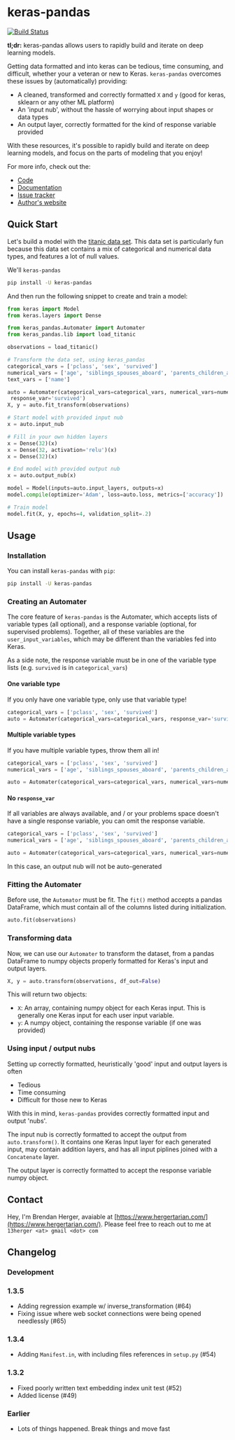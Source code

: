 # keras-pandas

[![Build Status](https://travis-ci.org/bjherger/keras-pandas.svg?branch=master)](https://travis-ci.org/bjherger/keras-pandas)

**tl;dr:** keras-pandas allows users to rapidly build and iterate on deep learning models. 

Getting data formatted and into keras can be tedious, time consuming, and difficult, whether your a veteran or new to 
Keras. `keras-pandas` overcomes these issues by (automatically) providing:

 - A cleaned, transformed and correctly formatted `X` and `y` (good for keras, sklearn or any other ML platform)
 - An 'input nub', without the hassle of worrying about input shapes or data types
 - An output layer, correctly formatted for the kind of response variable provided
 
With these resources, it's possible to rapidly build and iterate on deep learning models, and focus on the parts of 
modeling that you enjoy!

For more info, check out the:

 - [Code](https://github.com/bjherger/keras-pandas)
 - [Documentation](http://keras-pandas.readthedocs.io/en/latest/intro.html)
 - [Issue tracker](https://github.com/bjherger/keras-pandas/issues)
 - [Author's website](https://www.hergertarian.com/)

## Quick Start

Let's build a model with the [titanic data set](https://www.kaggle.com/c/titanic/data). This data set is particularly 
fun because this data set contains a mix of categorical and numerical data types, and features a lot of null values. 

We'll `keras-pandas`

```bash
pip install -U keras-pandas
```

And then run the following snippet to create and train a model:

```python
from keras import Model
from keras.layers import Dense

from keras_pandas.Automater import Automater
from keras_pandas.lib import load_titanic

observations = load_titanic()

# Transform the data set, using keras_pandas
categorical_vars = ['pclass', 'sex', 'survived']
numerical_vars = ['age', 'siblings_spouses_aboard', 'parents_children_aboard', 'fare']
text_vars = ['name']

auto = Automater(categorical_vars=categorical_vars, numerical_vars=numerical_vars, text_vars=text_vars,
 response_var='survived')
X, y = auto.fit_transform(observations)

# Start model with provided input nub
x = auto.input_nub

# Fill in your own hidden layers
x = Dense(32)(x)
x = Dense(32, activation='relu')(x)
x = Dense(32)(x)

# End model with provided output nub
x = auto.output_nub(x)

model = Model(inputs=auto.input_layers, outputs=x)
model.compile(optimizer='Adam', loss=auto.loss, metrics=['accuracy'])

# Train model
model.fit(X, y, epochs=4, validation_split=.2)

``` 

## Usage

### Installation

You can install `keras-pandas` with `pip`:

```bash
pip install -U keras-pandas
```

### Creating an Automater

The core feature of `keras-pandas` is the Automater, which accepts lists of variable types (all optional), and a 
response variable (optional, for supervised problems). Together, all of these variables are the `user_input_variables`, 
which may be different than the variables fed into Keras. 

As a side note, the response variable must be in one of the variable type lists (e.g. `survived` is in `categorical_vars`)

#### One variable type

If you only have one variable type, only use that variable type!

```python
categorical_vars = ['pclass', 'sex', 'survived']
auto = Automater(categorical_vars=categorical_vars, response_var='survived')
```

#### Multiple variable types

If you have multiple variable types, throw them all in!

```python
categorical_vars = ['pclass', 'sex', 'survived']
numerical_vars = ['age', 'siblings_spouses_aboard', 'parents_children_aboard', 'fare']

auto = Automater(categorical_vars=categorical_vars, numerical_vars=numerical_vars, response_var='survived')
```

#### No `response_var`

If all variables are always available, and / or your problems space doesn't have a single response variable, you can 
omit the response variable.

```python
categorical_vars = ['pclass', 'sex', 'survived']
numerical_vars = ['age', 'siblings_spouses_aboard', 'parents_children_aboard', 'fare']

auto = Automater(categorical_vars=categorical_vars, numerical_vars=numerical_vars)
```

In this case, an output nub will not be auto-generated

### Fitting the Automater

Before use, the `Automator` must be fit. The `fit()` method accepts a pandas DataFrame, which must contain all of the 
columns listed during initialization.

```python
auto.fit(observations)
```

### Transforming data

Now, we can use our `Automater` to transform the dataset, from a pandas DataFrame to numpy objects properly formatted
for Keras's input and output layers. 

```python
X, y = auto.transform(observations, df_out=False)
```

This will return two objects:

  - `X`: An array, containing numpy object for each Keras input. This is generally one Keras input for each user 
  input variable. 
  - `y`: A numpy object, containing the response variable (if one was provided) 

### Using input / output nubs

Setting up correctly formatted, heuristically 'good' input and output layers is often

 - Tedious
 - Time consuming
 - Difficult for those new to Keras
 
With this in mind, `keras-pandas` provides correctly formatted input and output 'nubs'. 

The input nub is correctly formatted to accept the output from `auto.transform()`. It contains one Keras Input layer 
for each generated input, may contain addition layers, and has all input piplines joined with a `Concatenate` layer. 

The output layer is correctly formatted to accept the response variable numpy object.  



## Contact

Hey, I'm Brendan Herger, avaiable at [https://www.hergertarian.com/](https://www.hergertarian.com/). Please feel free 
to reach out to me at `13herger <at> gmail <dot> com`

## Changelog

### Development

### 1.3.5

 - Adding regression example w/ inverse_transformation (#64)
 - Fixing issue where web socket connections were being opened needlessly (#65)

### 1.3.4

 - Adding `Manifest.in`, with including files references in `setup.py` (#54) 

### 1.3.2

 - Fixed poorly written text embedding index unit test (#52)
 - Added license (#49)

### Earlier

 - Lots of things happened. Break things and move fast 
